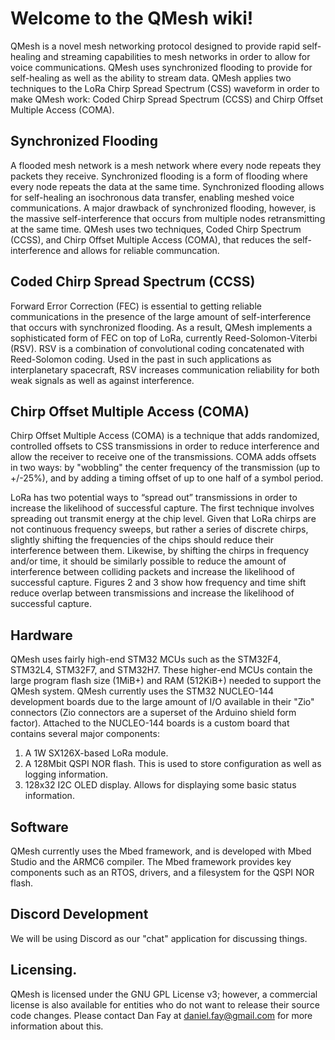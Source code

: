 # Welcome to the QMesh wiki!

QMesh is a novel mesh networking protocol designed to provide rapid self-healing and streaming capabilities to mesh networks in order to allow for voice communications. QMesh uses synchronized flooding to provide for self-healing as well as the ability to stream data. QMesh applies two techniques to the LoRa Chirp Spread Spectrum (CSS) waveform in order to make QMesh work: Coded Chirp Spread Spectrum (CCSS) and Chirp Offset Multiple Access (COMA).

## Synchronized Flooding
A flooded mesh network is a mesh network where every node repeats they packets they receive. Synchronized flooding is a form of flooding where every node repeats the data at the same time. Synchronized flooding allows for self-healing an isochronous data transfer, enabling meshed voice communications. A major drawback of synchronized flooding, however, is the massive self-interference that occurs from multiple nodes retransmitting at the same time. QMesh uses two techniques, Coded Chirp Spectrum (CCSS), and Chirp Offset Multiple Access (COMA), that reduces the self-interference and allows for reliable communcation.

## Coded Chirp Spread Spectrum (CCSS)
Forward Error Correction (FEC) is essential to getting reliable communications in the presence of the large amount of self-interference that occurs with synchronized flooding. As a result, QMesh implements a sophisticated form of FEC on top of LoRa, currently Reed-Solomon-Viterbi (RSV). RSV is a combination of convolutional coding concatenated with Reed-Solomon coding. Used in the past in such applications as interplanetary spacecraft, RSV increases communication reliability for both weak signals as well as against interference. 

## Chirp Offset Multiple Access (COMA)
Chirp Offset Multiple Access (COMA) is a technique that adds randomized, controlled offsets to CSS transmissions in order to reduce interference and allow the receiver to receive one of the transmissions. COMA adds offsets in two ways: by "wobbling" the center frequency of the transmission (up to +/-25%), and by adding a timing offset of up to one half of a symbol period.

LoRa has two potential ways to “spread out” transmissions in order to increase the likelihood of successful capture. The first technique involves spreading out transmit energy at the chip level. Given that LoRa chirps are not continuous frequency sweeps, but rather a series of discrete chirps, slightly shifting the frequencies of the chips should reduce their interference between them. Likewise, by shifting the chirps in frequency and/or time, it should be similarly possible to reduce the amount of interference between colliding packets and increase the likelihood of successful capture. Figures 2 and 3 show how frequency and time shift reduce overlap between transmissions and increase the likelihood of successful capture.

## Hardware
QMesh uses fairly high-end STM32 MCUs such as the STM32F4, STM32L4, STM32F7, and STM32H7. These higher-end MCUs contain the large program flash size (1MiB+) and RAM (512KiB+) needed to support the QMesh system. QMesh currently uses the STM32 NUCLEO-144 development boards due to the large amount of I/O available in their "Zio" connectors (Zio connectors are a superset of the Arduino shield form factor). Attached to the NUCLEO-144 boards is a custom board that contains several major components:
1. A 1W SX126X-based LoRa module. 
2. A 128Mbit QSPI NOR flash. This is used to store configuration as well as logging information.
3. 128x32 I2C OLED display. Allows for displaying some basic status information.

## Software
QMesh currently uses the Mbed framework, and is developed with Mbed Studio and the ARMC6 compiler.  The Mbed framework provides key components such as an RTOS, drivers, and a filesystem for the QSPI NOR flash.

## Discord Development
We will be using Discord as our "chat" application for discussing things.

## Licensing.
QMesh is licensed under the GNU GPL License v3; however, a commercial license is also available for entities who do not want to release their source code changes. Please contact Dan Fay at daniel.fay@gmail.com for more information about this.
